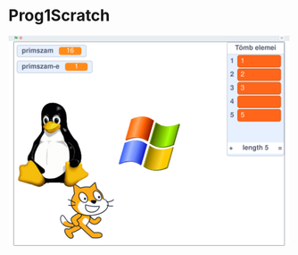 # Prog1Scratch

![alt text](https://github.com/HevRobert/Prog1Scratch/blob/35fa93f01ef2f215b64c882c3c9ac9fef5899b56/Screenshot_20250321_110400.png)
